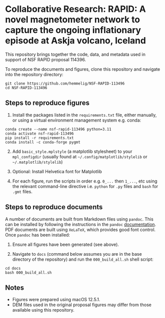 # Collaborative Research: RAPID: A novel magnetometer network to capture the ongoing inflationary episode at Askja volcano, Iceland

This repository brings together the code, data, and metadata used in support of NSF RAPID proposal 114396.

To reproduce the documents and figures, clone this repository and navigate into the repository directory:

```
git clone https://github.com/hemmelig/NSF-RAPID-113496
cd NSF-RAPID-113496
```

## Steps to reproduce figures
1. Install the packages listed in the `requirements.txt` file, either manually, or using a virtual environment management system e.g. conda:

```
conda create --name nsf-rapid-113496 python=3.11
conda activate nsf-rapid-113496
pip install -r requirements.txt
conda install -c conda-forge pygmt
```

2. Add `basic_style.mplstyle` (a matplotlib stylesheet) to your `mpl_configdir` (usually found at `~/.config/matplotlib/stylelib` or `~/.matplotlib/stylelib`)

3. Optional: Install Helvetica font for Matplotlib

4. For each figure, run the scripts in order e.g. `0_...` then `1_...`, etc using the relevant command-line directive i.e. `python` for `.py` files and `bash` for `.gmt` files.

## Steps to reproduce documents
A number of documents are built from Markdown files using `pandoc`. This can be installed by following the instructions in the `pandoc` [documentation](https://pandoc.org/installing.html). PDF documents are built using `XeLaTeX`, which provides good font control. Once `pandoc` has been installed:

1. Ensure all figures have been generated (see above).

2. Navigate to `docs` (command below assumes you are in the base directory of the repository) and run the `000_build_all.sh` shell script:

```
cd docs
bash 000_build_all.sh
```

## Notes
- Figures were prepared using macOS 12.5.1.
- DEM files used in the original proposal figures may differ from those available using this repository.
